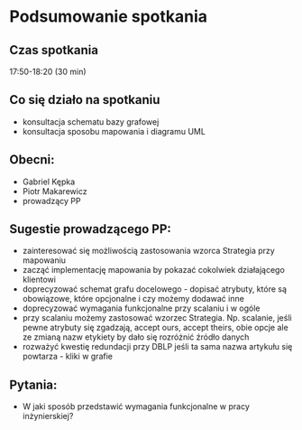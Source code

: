 # Podsumowanie spotkania

## Czas spotkania
17:50-18:20 (30 min)

## Co się działo na spotkaniu
- konsultacja schematu bazy grafowej
- konsultacja sposobu mapowania i diagramu UML 

## Obecni:
 - Gabriel Kępka
 - Piotr Makarewicz
 - prowadzący PP

## Sugestie prowadzącego PP:
 - zainteresować się możliwością zastosowania wzorca Strategia przy mapowaniu
 - zacząć implementację mapowania by pokazać cokolwiek działającego klientowi
 - doprecyzować schemat grafu docelowego - dopisać atrybuty, które są obowiązowe, które opcjonalne i czy możemy dodawać inne
 - doprecyzować wymagania funkcjonalne przy scalaniu i w ogóle
 - przy scalaniu możemy zastosować wzorzec Strategia. Np. scalanie, jeśli pewne atrybuty się zgadzają, accept ours, accept theirs, obie opcje ale ze zmianą nazw etykiety by dało się rozróżnić źródło danych
 - rozważyć kwestię redundacji przy DBLP jeśli ta sama nazwa artykułu się powtarza - kliki w grafie

## Pytania:
- W jaki sposób przedstawić wymagania funkcjonalne w pracy inżynierskiej?
